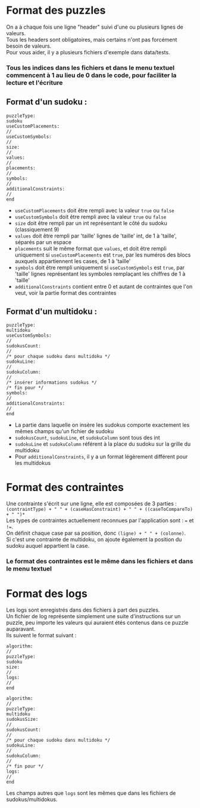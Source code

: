 # Format des puzzles
On a à chaque fois une ligne "header" suivi d'une ou plusieurs lignes de valeurs.  
Tous les headers sont obligatoires, mais certains n'ont pas forcément besoin de valeurs.  
Pour vous aider, il y a plusieurs fichiers d'exemple dans data/tests.
### Tous les indices dans les fichiers et dans le menu textuel commencent à 1 au lieu de 0 dans le code, pour faciliter la lecture et l'écriture
## Format d'un sudoku : 
```
puzzleType:
sudoku
useCustomPlacements:
//
useCustomSymbols:
//
size:
//
values:
//
placements:
//
symbols:
//
additionalConstraints:
//
end
```
- ``useCustomPlacements`` doit être rempli avec la valeur `true` ou `false`  
- ``useCustomSymbols`` doit être rempli avec la valeur `true` ou `false`  
- ``size`` doit être rempli par un int représentant le côté du sudoku (classiquement 9)  
- ``values`` doit être rempli par 'taille' lignes de 'taille' int, de 1 à 'taille', séparés par un espace  
- ``placements`` suit le même format que ``values``, et doit être rempli uniquement si ``useCustomPlacements`` est `true`, par les numéros des blocs auxquels appartiennent les cases, de 1 à 'taille'  
- ``symbols`` doit être rempli uniquement si ``useCustomSymbols`` est `true`, par 'taille' lignes représentant les symboles remplaçant les chiffres de 1 à 'taille'  
- ``additionalConstraints`` contient entre 0 et autant de contraintes que l'on veut, voir la partie format des contraintes
## Format d'un multidoku :
```
puzzleType:
multidoku
useCustomSymbols:
//
sudokusCount:
//
/* pour chaque sudoku dans multidoku */
sudokuLine:
//
sudokuColumn:
//
/* insérer informations sudokus */
/* fin pour */
symbols:
//
additionalConstraints:
//
end
```
- La partie dans laquelle on insère les sudokus comporte exactement les mêmes champs qu'un fichier de sudoku
- ``sudokusCount``, ``sudokuLine``, et ``sudokuColumn`` sont tous des int  
- ``sudokuLine`` et ``sudokuColumn`` référent à la place du sudoku sur la grille du multidoku  
- Pour ``additionalConstraints``, il y a un format légèrement différent pour les multidokus  
# Format des contraintes
Une contrainte s'écrit sur une ligne, elle est composées de 3 parties :  
``(contraintType) + " " + (caseHasConstraint) + " " + ((caseToCompareTo) + " ")*``  
Les types de contraintes actuellement reconnues par l'application sont : `=` et `!=`.  
On définit chaque case par sa position, donc `(ligne) + " " + (colonne)`.  
Si c'est une contrainte de multidoku, on ajoute également la position du sudoku auquel appartient la case.
### Le format des contraintes est le même dans les fichiers et dans le menu textuel
# Format des logs
Les logs sont enregistrés dans des fichiers à part des puzzles.  
Un fichier de log représente simplement une suite d'instructions sur un puzzle,
peu importe les valeurs qui auraient étés contenus dans ce puzzle auparavant.  
Ils suivent le format suivant :
```
algorithm:
//
puzzleType:
sudoku
size:
//
logs:
//
end
```
```
algorithm:
//
puzzleType:
multidoku
sudokusSize:
//
sudokusCount:
//
/* pour chaque sudoku dans multidoku */
sudokuLine:
//
sudokuColumn:
//
/* fin pour */
logs:
//
end
```
Les champs autres que ``logs`` sont les mêmes que dans les fichiers de sudokus/multidokus.
